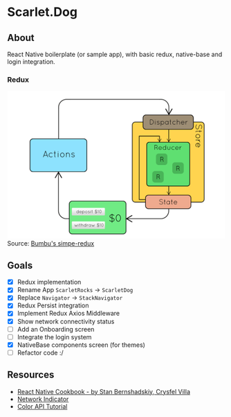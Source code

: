 # Scarlet.Dog

## About

React Native boilerplate (or sample app), with basic redux, native-base and
login integration.

### Redux

![redux-graph](resources/images/redux.gif)
Source: [Bumbu's simpe-redux](https://bumbu.github.io/simple-redux/)

## Goals

- [x] Redux implementation
- [x] Rename App `ScarletRocks` -> `ScarletDog`
- [x] Replace `Navigator` -> `StackNavigator`
- [x] Redux Persist integration
- [x] Implement Redux Axios Middleware
- [x] Show network connectivity status
- [ ] Add an Onboarding screen
- [ ] Integrate the login system
- [x] NativeBase components screen (for themes)
- [ ] Refactor code :/

## Resources

- [React Native Cookbook - by Stan Bernshadskiy, Crysfel Villa](http://shop.oreilly.com/product/0636920090144.do)
- [Network Indicator](https://medium.com/dailyjs/offline-notice-in-react-native-28a8d01e8cd0)
- [Color API Tutorial](https://www.youtube.com/watch?v=d2Mp66FFBgU)
